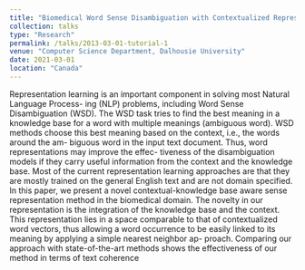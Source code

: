 ```yaml
---
title: "Biomedical Word Sense Disambiguation with Contextualized Representation Learning"
collection: talks
type: "Research"
permalink: /talks/2013-03-01-tutorial-1
venue: "Computer Science Department, Dalhousie University"
date: 2021-03-01
location: "Canada"
---
```

Representation learning is an important component in solving most Natural Language Process-
ing (NLP) problems, including Word Sense Disambiguation (WSD). The WSD task tries to find
the best meaning in a knowledge base for a word with multiple meanings (ambiguous word).
WSD methods choose this best meaning based on the context, i.e., the words around the am-
biguous word in the input text document. Thus, word representations may improve the effec-
tiveness of the disambiguation models if they carry useful information from the context and the
knowledge base. Most of the current representation learning approaches are that they are mostly
trained on the general English text and are not domain specified. In this paper, we present a
novel contextual-knowledge base aware sense representation method in the biomedical domain.
The novelty in our representation is the integration of the knowledge base and the context. This
representation lies in a space comparable to that of contextualized word vectors, thus allowing
a word occurrence to be easily linked to its meaning by applying a simple nearest neighbor ap-
proach. Comparing our approach with state-of-the-art methods shows the effectiveness of our
method in terms of text coherence
